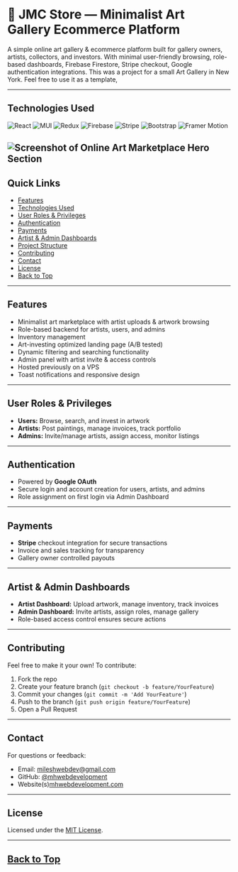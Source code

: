 # 🎨 JMC Store — Minimalist Art Gallery Ecommerce Platform

A simple online art gallery & ecommerce platform built for gallery owners, artists, collectors, and investors. With minimal user-friendly browsing, role-based dashboards, Firebase Firestore, Stripe checkout, Google authentication integrations.
This was a project for a small Art Gallery in New York. Feel free to use it as a template, 

---

## Technologies Used

![React](https://img.shields.io/badge/React-61DAFB?style=flat&logo=react&logoColor=white)
![MUI](https://img.shields.io/badge/MUI-007FFF?style=flat&logo=mui&logoColor=white)
![Redux](https://img.shields.io/badge/Redux-764ABC?style=flat&logo=redux&logoColor=white)
![Firebase](https://img.shields.io/badge/Firebase-FFCA28?style=flat&logo=firebase&logoColor=white)
![Stripe](https://img.shields.io/badge/Stripe-6772E5?style=flat&logo=stripe&logoColor=white)
![Bootstrap](https://img.shields.io/badge/Bootstrap-7952B3?style=flat&logo=bootstrap&logoColor=white)
![Framer Motion](https://img.shields.io/badge/Framer--Motion-EF5B5B?style=flat&logo=framer&logoColor=white)

![Screenshot of Online Art Marketplace Hero Section](https://mhwebdevelopment.com/assets/images/jmcartmockup.png)
---

## Quick Links

- [Features](#-features)
- [Technologies Used](#-technologies-used)
- [User Roles & Privileges](#-user-roles--privileges)
- [Authentication](#-authentication)
- [Payments](#-payments)
- [Artist & Admin Dashboards](#-artist--admin-dashboards)
- [Project Structure](#-project-structure)
- [Contributing](#-contributing)
- [Contact](#-contact)
- [License](#-license)
- [Back to Top](#back-to-top)

---

## Features

- Minimalist art marketplace with artist uploads & artwork browsing
- Role-based backend for artists, users, and admins
- Inventory management
- Art-investing optimized landing page (A/B tested)
- Dynamic filtering and searching functionality
- Admin panel with artist invite & access controls
- Hosted previously on a VPS
- Toast notifications and responsive design

---

## User Roles & Privileges

- **Users:** Browse, search, and invest in artwork  
- **Artists:** Post paintings, manage invoices, track portfolio  
- **Admins:** Invite/manage artists, assign access, monitor listings

---

## Authentication

- Powered by **Google OAuth**  
- Secure login and account creation for users, artists, and admins  
- Role assignment on first login via Admin Dashboard

---

## Payments

- **Stripe** checkout integration for secure transactions
- Invoice and sales tracking for transparency
- Gallery owner controlled payouts

---

## Artist & Admin Dashboards

- **Artist Dashboard:** Upload artwork, manage inventory, track invoices  
- **Admin Dashboard:** Invite artists, assign roles, manage gallery  
- Role-based access control ensures secure actions

---

## Contributing

Feel free to make it your own!
To contribute:

1. Fork the repo  
2. Create your feature branch (`git checkout -b feature/YourFeature`)  
3. Commit your changes (`git commit -m 'Add YourFeature'`)  
4. Push to the branch (`git push origin feature/YourFeature`)  
5. Open a Pull Request 

---

## Contact

For questions or feedback:

- Email: [mileshwebdev@gmail.com](mailto:mileshwebdev@gmail.com)  
- GitHub: [@mhwebdevelopment](https://github.com/mhwebdevelopment)
- Website(s)[mhwebdevelopment.com](https://www.mhwebdevelopment.com)

---

## License

Licensed under the [MIT License](LICENSE).

---

## [Back to Top](#-table-of-contents)
